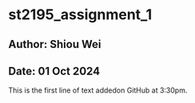 # st2195_assignment_1

## Author: Shiou Wei
## Date: 01 Oct 2024

This is the first line of text addedon GitHub at 3:30pm.

